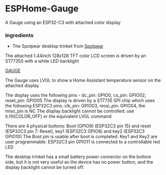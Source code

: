 # ESPHome-Gauge
A Gauge using an ESP32-C3 with attached color display

### Ingredients
- The Spotpear desktop trinket from [Spotpear](https://spotpear.com/shop/ESP32-C3-desktop-trinket-Mini-TV-Portable-Pendant-LVGL-1.44inch-LCD-ST7735.html)

The attached 1.44inch 128x128 TFT color LCD screen is driven by an ST7735S with a white LED backlight

[GAUGE](Gauge.png)

The Gauge uses LVGL to show a Home Assistant temperature sensor on the attached display

The display uses the following pins - dc_pin: GPIO0, cs_pin: GPIO02, reset_pin: GPIO05 
The display is driven by a ST7735 SPI chip which uses the following ESP32C3 pins: clk_pin: GPIO03, mosi_pin: GPIO04, the miso_pin is NC
The display backlight cannot be controlled: use it.fill(COLOR_OFF) or the equivalent LVGL command

There are 4 physical buttons: Boot (GPIO9) (ESP32C3 pin 15) and reset (ESP32C3 pin 7: Reset), key1 (ESP32C3 GPIO8) and key2 (ESP32C3 GPIO10)
The Boot pin is usable after boot is completed.  Key1 and Key2 are user programmable.
ESP32C3 pin GPIO11 is connected to a controllable red LED

The desktop trinket has a small battery power connector on the bottom side, but it is not very useful as the device has no power button,
and the display backlight cannot be turned off.

